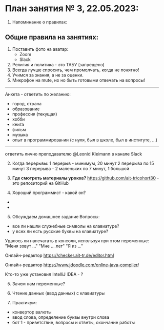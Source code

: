 # План занятия № 3, 22.05.2023:

1. Напоминание о правилах:
## Общие правила на занятиях:
1. Поставить фото на аватар:
    - Zoom
    - Slack
2. Религия и политика - это ТАБУ (запрещено)
3. Всегда лучше спросить, чем промолчать, когда не понятно!
4. Учимся за знания, а не за оценки.
5. Микрофон на mute, но но быть готовыми отвечать на вопросы! 
____________________________________
Анкета - ответить по желанию:
- город, страна
- образование
- профессия (текущая)
- хобби
- книга
- фильм
- музыка
- опыт в программировании (с нуля, был в школе, был в институте, ...)
____________________________________
ответить лично преподавателю @Leonid Kleimann в канале Slack

2. Когда перерывы:
1  перерыв  - минимум, 20 минут
2 перерыва по 15 минут
3 перерыва - 2 маленьких по 7 минут, 1 большой 

3. **Где смотреть материалы уроков?**
https://github.com/ait-tr/cohort30 - это репозиторий на GitHub

4. Хороший программист - какой он?
- 
-

5. Обсуждаем домашнее задание
   Вопросы:
- все ли нашли служебные символы на клавиатуре?
- у всех ли есть русские буквы на клавиатуре?

Удалось ли напечатать в консоли, используя при этом переменные:
"Меня зовут ..."
"Мне ... лет"
"Я из ..."

Онлайн-редактор https://checker.ait-tr.de/editor.html

Онлайн-редактор https://www.jdoodle.com/online-java-compiler/

Кто-то уже установил IntelliJ IDEA - ?

5. Зачем нам переменные?

6. Чтение данных (ввод данных) с клавиатуры 

7. Практикум:
- конвертор валюты
- ввод слова, определение буквы внутри слова
- бот 1 - приветствие, вопросы и ответы, окончание работы
